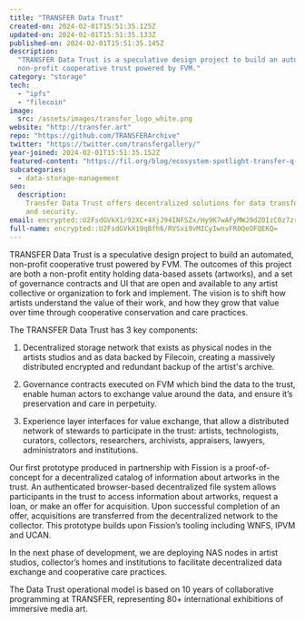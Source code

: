 ```yaml
---
title: "TRANSFER Data Trust"
created-on: 2024-02-01T15:51:35.125Z
updated-on: 2024-02-01T15:51:35.133Z
published-on: 2024-02-01T15:51:35.145Z
description:
  "TRANSFER Data Trust is a speculative design project to build an automated,
  non-profit cooperative trust powered by FVM."
category: "storage"
tech:
  - "ipfs"
  - "filecoin"
image:
  src: /assets/images/transfer_logo_white.png
website: "http://transfer.art"
repo: "https://github.com/TRANSFERArchive"
twitter: "https://twitter.com/transfergallery/"
year-joined: 2024-02-01T15:51:35.152Z
featured-content: "https://fil.org/blog/ecosystem-spotlight-transfer-q-a-on-preserving-artistic-value-with-decentralized-technology-data-sovereignty-and-harnessing-value-of-data"
subcategories:
  - data-storage-management
seo:
  description:
    Transfer Data Trust offers decentralized solutions for data transfer
    and security.
email: encrypted::U2FsdGVkX1/92XC+4XjJ94INFSZx/Hy9K7wAFyMWJ9dZ0IzC0z7zrLRAgQUy0WXd
full-name: encrypted::U2FsdGVkX19qBfh6/RVSxi9vMICyIwnvFR0QeOFQEKQ=
---
```


TRANSFER Data Trust is a speculative design project to build an automated, non-profit cooperative trust powered by FVM. The outcomes of this project are both a non-profit entity holding data-based assets (artworks), and a set of governance contracts and UI that are open and available to any artist collective or organization to fork and implement. The vision is to shift how artists understand the value of their work, and how they grow that value over time through cooperative conservation and care practices.

The TRANSFER Data Trust has 3 key components:

1. Decentralized storage network that exists as physical nodes in the artists studios and as data backed by Filecoin, creating a massively distributed encrypted and redundant backup of the artist's archive.

2. Governance contracts executed on FVM which bind the data to the trust, enable human actors to exchange value around the data, and ensure it’s preservation and care in perpetuity.

3. Experience layer interfaces for value exchange, that allow a distributed network of stewards to participate in the trust: artists, technologists, curators, collectors, researchers, archivists, appraisers, lawyers, administrators and institutions.

Our first prototype produced in partnership with Fission is a proof-of-concept for a decentralized catalog of information about artworks in the trust. An authenticated browser-based decentralized file system allows participants in the trust to access information about artworks, request a loan, or make an offer for acquisition. Upon successful completion of an offer, acquisitions are transferred from the decentralized network to the collector. This prototype builds upon Fission’s tooling including WNFS, IPVM and UCAN.

In the next phase of development, we are deploying NAS nodes in artist studios, collector’s homes and institutions to facilitate decentralized data exchange and cooperative care practices.

The Data Trust operational model is based on 10 years of collaborative programming at TRANSFER, representing 80+ international exhibitions of immersive media art.

